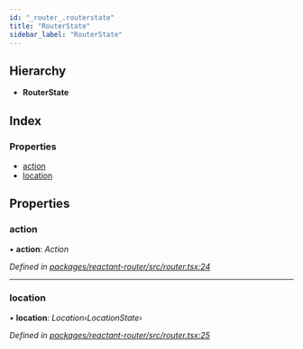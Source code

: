 ```yaml
---
id: "_router_.routerstate"
title: "RouterState"
sidebar_label: "RouterState"
---
```


## Hierarchy

* **RouterState**

## Index

### Properties

* [action](_router_.routerstate.md#action)
* [location](_router_.routerstate.md#location)

## Properties

###  action

• **action**: *Action*

*Defined in [packages/reactant-router/src/router.tsx:24](https://github.com/unadlib/reactant/blob/a089af11/packages/reactant-router/src/router.tsx#L24)*

___

###  location

• **location**: *Location‹LocationState›*

*Defined in [packages/reactant-router/src/router.tsx:25](https://github.com/unadlib/reactant/blob/a089af11/packages/reactant-router/src/router.tsx#L25)*
